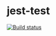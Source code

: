 # jest-test

[![Build status](https://ci.appveyor.com/api/projects/status/2fk82ym5esyrdlac?svg=true)](https://ci.appveyor.com/project/iamgromov/jest-test)